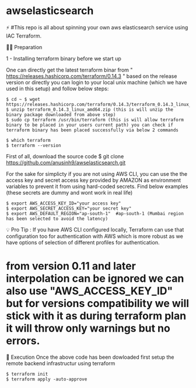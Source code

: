 # awselasticsearch
⚡️ #This repo is all about spinning your own aws elasticsearch service using IAC Terraform.

👨‍💻 Preparation

1 - Installing terraform binary before we start up

One can directly get the latest terraform binar from " https://releases.hashicorp.com/terraform/0.14.3 " based on the release version or directly you can login to your local unix machine (which we have used in this setup) and follow below steps:

    $ cd ~ $ wget https://releases.hashicorp.com/terraform/0.14.3/terraform_0.14.3_linux_amd64.zip 
    $ unzip terraform_0.14.3_linux_amd64.zip (this is will unzip the binary package downloaded from above step) 
    $ sudo cp terraform /usr/bin/terraform (this is will allow terraform binary to be placed in your users current path) you can check if terraform binary has been placed successfully via below 2 commands

    $ which terraform
    $ terraform --version

First of all, download the source code 
    $ git clone https://github.com/anusinh9/awselasticsearch.git

For the sake for simplicty if you are not using AWS CLI, you can use the the access key and secret access key provided by AMAZON as environment variables to prevent it from using hard-coded secrets. Find below examples (these secrets are dummy and wont work in real life)

    $ export AWS_ACCESS_KEY_ID="your access key"
    $ export AWS_SECRET_ACCESS_KEY="your secret key"
    $ export AWS_DEFAULT_REGION="ap-south-1"  #ap-south-1 (Mumbai region has been selected to avoid the latency)


💡 Pro Tip : If you have AWS CLI configured locally, Terraform can use that configuration too for authentication with AWS which is more robust as we have options of selection of different profiles for authentication.
# from version 0.11 and later interpolation can be ignored we can also use "AWS_ACCESS_KEY_ID" but for versions compatibility we will stick with it as during terraform plan it will throw only warnings but no errors.

🚀 Execution Once the above code has been dowloaded first setup the remote backend infrastructur using terraform

    $ terraform init
    $ terraform apply -auto-approve
